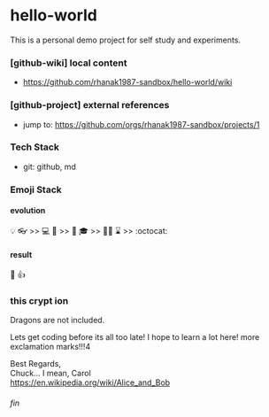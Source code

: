 # hello-world

This is a personal demo project for self study and experiments.

### [github-wiki] local content
* https://github.com/rhanak1987-sandbox/hello-world/wiki

### [github-project] external references
* jump to: https://github.com/orgs/rhanak1987-sandbox/projects/1

### Tech Stack
 * git: github, md

### Emoji Stack

#### evolution
:bulb:
:eyeglasses: >> 
:computer:
:thinking: >> 
:owl:
:mortar_board: >> 
:man_student:
:hourglass: >>
:octocat:

#### result
:checkered_flag:
:+1:

### this crypt ion
Dragons are not included.

Lets get coding before its all too late! I hope to learn a lot here!
more exclamation marks!!!4

Best Regards,  
Chuck... I mean, Carol<br/>
https://en.wikipedia.org/wiki/Alice_and_Bob

###### fin
